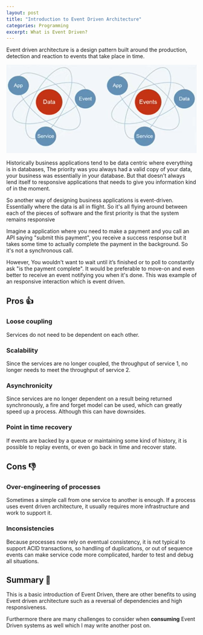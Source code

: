 ```yaml
---
layout: post
title: "Introduction to Event Driven Architecture"
categories: Programming
excerpt: What is Event Driven?
---
```


Event driven architecture is a design pattern built around the production, detection and reaction to events that take place in time.

<img src='/assets/media/event-driven-1.png' />

Historically business applications tend to be data centric where everything is in databases,
The priority was you always had a valid copy of your data, your business was essentially in your database.
But that doesn't always lend itself to responsive applications that needs to give you information kind of in the moment.

So another way of designing business applications is event-driven. Essentially where the data is all in flight.
So it's all flying around between each of the pieces of software and the first priority is that the system remains responsive

Imagine a application where you need to make a payment and you call an API saying "submit this payment", you receive a success response but it takes some time to actually complete the payment in the background. So it's not a synchronous call.

However, You wouldn't want to wait until it’s finished or to poll to constantly ask "is the payment complete".
It would be preferable to move-on and even better to receive an event notifying you when it's done. This was  example of an responsive interaction which is event driven.

## Pros &#x1f44d;

### Loose coupling
Services do not need to be dependent on each other.

### Scalability
Since the services are no longer coupled, the throughput of service 1, no longer needs to meet the throughput of service 2.

### Asynchronicity
Since services are no longer dependent on a result being returned synchronously, a fire and forget model can be used, which can greatly speed up a process. Although this can have downsides.

### Point in time recovery
If events are backed by a queue or maintaining some kind of history, it is possible to replay events, or even go back in time and recover state.

## Cons &#x1f44e;

### Over-engineering of processes
Sometimes a simple call from one service to another is enough. If a process uses event driven architecture, it usually requires more infrastructure and work to support it.

### Inconsistencies
Because processes now rely on eventual consistency, it is not typical to support ACID transactions, so handling of duplications, or out of sequence events can make service code more complicated, harder to test and debug all situations.

## Summary &#x1f4dd;

This is a basic introduction of Event Driven, there are other benefits to using Event driven architecture such as a reversal of dependencies and high responsiveness.

Furthermore there are many challenges to consider when **consuming** Event Driven systems as well which I may write another post on.